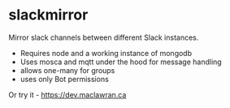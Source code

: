 # slackmirror
Mirror slack channels between different Slack instances.

* Requires node and a working instance of mongodb
* Uses mosca and mqtt under the hood for message handling
* allows one-many for groups
* uses only Bot permissions

Or try it - https://dev.maclawran.ca

